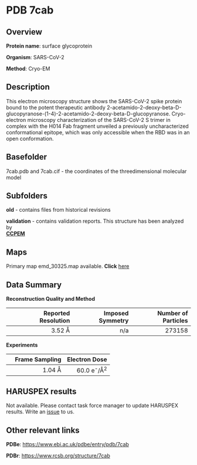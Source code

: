 # PDB 7cab

## Overview

**Protein name**: surface glycoprotein

**Organism**: SARS-CoV-2

**Method**: Cryo-EM

## Description

This electron microscopy structure shows the SARS-CoV-2 spike protein bound to the potent therapeutic antibody 2-acetamido-2-deoxy-beta-D-glucopyranose-(1-4)-2-acetamido-2-deoxy-beta-D-glucopyranose. Cryo-electron microscopy characterization of the SARS-CoV-2 S trimer in complex with the H014 Fab fragment unveiled a previously uncharacterized conformational epitope, which was only accessible when the RBD was in an open conformation.

## Basefolder

7cab.pdb and 7cab.cif - the coordinates of the threedimensional molecular model

## Subfolders



**old** - contains files from historical revisions

**validation** - contains validation reports. This structure has been analyzed by <br>     [**CCPEM**](https://github.com/thorn-lab/coronavirus_structural_task_force/tree/master/pdb/surface_glycoprotein/SARS-CoV-2/7cab/validation/ccpem-validation)



## Maps

Primary map emd_30325.map available. **Click** [here](http://ftp.wwpdb.org/pub/emdb/structures/EMD-30325/map/) 

## Data Summary
**Reconstruction Quality and Method**

|   | Reported Resolution | Imposed Symmetry | Number of Particles |
|---|-------------:|----------------:|--------------:|
|   |3.52 Å|n/a|273158|

**Experiments**

|   | Frame Sampling | Electron Dose |
|---|-------------:|----------------:|
|   |1.04 Å|60.0 e<sup>-</sup>/Å<sup>2</sup>|

## HARUSPEX results

Not available. Please contact task force manager to update HARUSPEX results. Write an [issue](https://github.com/thorn-lab/coronavirus_structural_task_force/issues) to us.

## Other relevant links 
**PDBe**:  https://www.ebi.ac.uk/pdbe/entry/pdb/7cab
 
**PDBr**: https://www.rcsb.org/structure/7cab 
